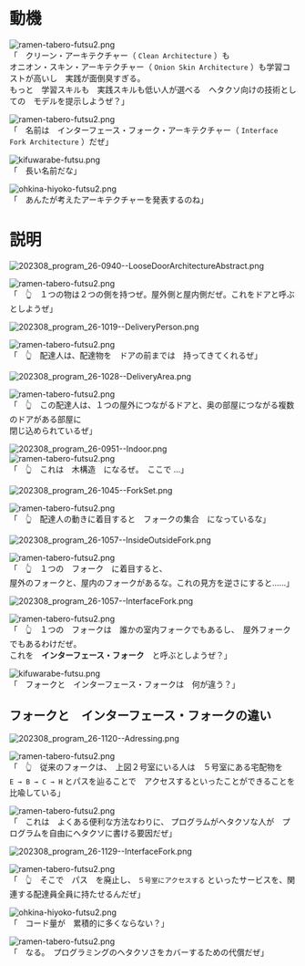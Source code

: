 # 動機

![ramen-tabero-futsu2.png](https://crieit.now.sh/upload_images/d27ea8dcfad541918d9094b9aed83e7d61daf8532bbbe.png)  
「　クリーン・アーキテクチャー（ `Clean Architecture` ）も  
オニオン・スキン・アーキテクチャー（ `Onion Skin Architecture` ）も学習コストが高いし　実践が面倒臭すぎる。  
もっと　学習スキルも　実践スキルも低い人が選べる　ヘタクソ向けの技術としての　モデルを提示しようぜ？」  

![ramen-tabero-futsu2.png](https://crieit.now.sh/upload_images/d27ea8dcfad541918d9094b9aed83e7d61daf8532bbbe.png)  
「　名前は　インターフェース・フォーク・アーキテクチャー（ `Interface Fork Architecture` ）だぜ」  

![kifuwarabe-futsu.png](https://crieit.now.sh/upload_images/beaf94b260ae2602ca8cf7f5bbc769c261daf8686dbda.png)  
「　長い名前だな」  

![ohkina-hiyoko-futsu2.png](https://crieit.now.sh/upload_images/96fb09724c3ce40ee0861a0fd1da563d61daf8a09d9bc.png)  
「　あんたが考えたアーキテクチャーを発表するのね」  

# 説明

![202308_program_26-0940--LooseDoorArchitectureAbstract.png](https://crieit.now.sh/upload_images/69727917bf9526594544bbe43c24bc0064e952c4256f2.png)  

![ramen-tabero-futsu2.png](https://crieit.now.sh/upload_images/d27ea8dcfad541918d9094b9aed83e7d61daf8532bbbe.png)  
「　👆　１つの物は２つの側を持つぜ。屋外側と屋内側だぜ。これをドアと呼ぶとしようぜ」  

![202308_program_26-1019--DeliveryPerson.png](https://crieit.now.sh/upload_images/f05a0b38b2707a25bebf0a14ddb22dff64e953e102148.png)  

![ramen-tabero-futsu2.png](https://crieit.now.sh/upload_images/d27ea8dcfad541918d9094b9aed83e7d61daf8532bbbe.png)  
「　👆　配達人は、配達物を　ドアの前までは　持ってきてくれるぜ」  

![202308_program_26-1028--DeliveryArea.png](https://crieit.now.sh/upload_images/64396a46b15fad4d25f66729af05ef1c64e9566292b32.png)  

![ramen-tabero-futsu2.png](https://crieit.now.sh/upload_images/d27ea8dcfad541918d9094b9aed83e7d61daf8532bbbe.png)  
「　👆　この配達人は、１つの屋外につながるドアと、奥の部屋につながる複数のドアがある部屋に  
閉じ込められているぜ」  

![202308_program_26-0951--Indoor.png](https://crieit.now.sh/upload_images/dbaa9ade5ec6bcbc30d3853dfaf2d3b064e94eaeb893b.png)  
![ramen-tabero-futsu2.png](https://crieit.now.sh/upload_images/d27ea8dcfad541918d9094b9aed83e7d61daf8532bbbe.png)  
「　👆　これは　木構造　になるぜ。　ここで ...」  

![202308_program_26-1045--ForkSet.png](https://crieit.now.sh/upload_images/397e1441a5d3baa43e64795a860e0b4b64e95aaa444ad.png)  

![ramen-tabero-futsu2.png](https://crieit.now.sh/upload_images/d27ea8dcfad541918d9094b9aed83e7d61daf8532bbbe.png)  
「　👆　配達人の動きに着目すると　フォークの集合　になっているな」  

![202308_program_26-1057--InsideOutsideFork.png](https://crieit.now.sh/upload_images/9f3a8d47e9721b2d75b438a88dc7c83364e95ccbdbf51.png)  

![ramen-tabero-futsu2.png](https://crieit.now.sh/upload_images/d27ea8dcfad541918d9094b9aed83e7d61daf8532bbbe.png)  
「　👆　１つの　フォーク　に着目すると、  
屋外のフォークと、屋内のフォークがあるな。これの見方を逆さにすると……」  

![202308_program_26-1057--InterfaceFork.png](https://crieit.now.sh/upload_images/42faf81364d20c8cfff5babcdf6fb34b64e95dbf90571.png)  

![ramen-tabero-futsu2.png](https://crieit.now.sh/upload_images/d27ea8dcfad541918d9094b9aed83e7d61daf8532bbbe.png)  
「　👆　１つの　フォークは　誰かの室内フォークでもあるし、　屋外フォークでもあるわけだぜ。  
これを　**インターフェース・フォーク**　と呼ぶとしようぜ？」  

![kifuwarabe-futsu.png](https://crieit.now.sh/upload_images/beaf94b260ae2602ca8cf7f5bbc769c261daf8686dbda.png)  
「　フォークと　インターフェース・フォークは　何が違う？」  

## フォークと　インターフェース・フォークの違い

![202308_program_26-1120--Adressing.png](https://crieit.now.sh/upload_images/1c0e062ef2a3e9de6f6943e4940f536e64e962715a0da.png)  

![ramen-tabero-futsu2.png](https://crieit.now.sh/upload_images/d27ea8dcfad541918d9094b9aed83e7d61daf8532bbbe.png)  
「　👆　従来のフォークは、　上図２号室にいる人は　５号室にある宅配物を  
`E → B → C → H` とパスを辿ることで　アクセスするといったことができることを　比喩している」  

![ramen-tabero-futsu2.png](https://crieit.now.sh/upload_images/d27ea8dcfad541918d9094b9aed83e7d61daf8532bbbe.png)  
「　これは　よくある便利な方法なわりに、  プログラムがヘタクソな人が　プログラムを自由にヘタクソに書ける要因だぜ」  

![202308_program_26-1129--InterfaceFork.png](https://crieit.now.sh/upload_images/6d69462986f17d8aea5eed4c465f712d64e964758b26c.png)  

![ramen-tabero-futsu2.png](https://crieit.now.sh/upload_images/d27ea8dcfad541918d9094b9aed83e7d61daf8532bbbe.png)  
「　👆　そこで　パス　を廃止し、 `５号室にアクセスする` といったサービスを、関連する配達員全員に持たせるんだぜ」  

![ohkina-hiyoko-futsu2.png](https://crieit.now.sh/upload_images/96fb09724c3ce40ee0861a0fd1da563d61daf8a09d9bc.png)  
「　コード量が　累積的に多くならない？」  

![ramen-tabero-futsu2.png](https://crieit.now.sh/upload_images/d27ea8dcfad541918d9094b9aed83e7d61daf8532bbbe.png)  
「　なる。　プログラミングのヘタクソさをカバーするための代償だぜ」  
